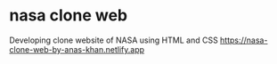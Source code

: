 # nasa clone web
 Developing clone website of NASA using HTML and CSS
https://nasa-clone-web-by-anas-khan.netlify.app
